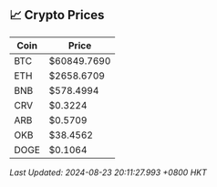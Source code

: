 ## 📈 Crypto Prices

| Coin | Price |
| ---- | ----- |
| BTC | $60849.7690 |
| ETH | $2658.6709 |
| BNB | $578.4994 |
| CRV | $0.3224 |
| ARB | $0.5709 |
| OKB | $38.4562 |
| DOGE | $0.1064 |

_Last Updated: 2024-08-23 20:11:27.993 +0800 HKT_